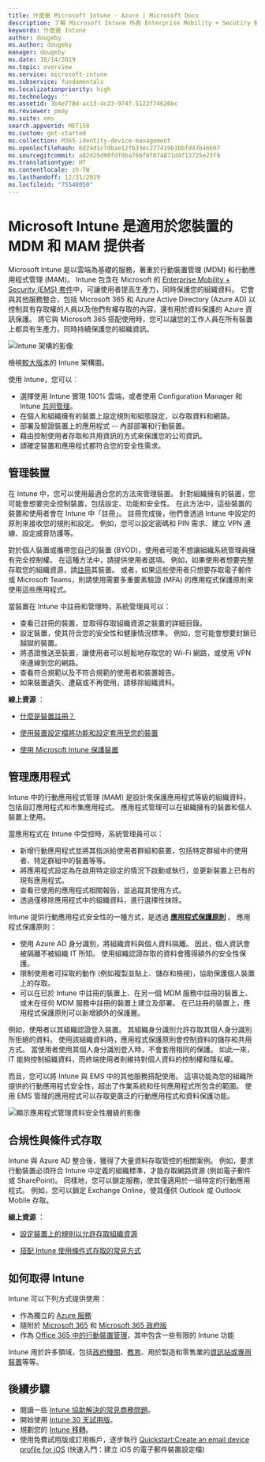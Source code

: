 ```yaml
---
title: 什麼是 Microsoft Intune - Azure | Microsoft Docs
description: 了解 Microsoft Intune 作為 Enterprise Mobility + Secutiry 解決方案的行動裝置管理 (MDM) 和行動裝置應用程式管理 (MAM) 元件如何運作，以及它如何協助您保護公司資料。
keywords: 什麼是 Intune
author: dougeby
ms.author: dougeby
manager: dougeby
ms.date: 10/14/2019
ms.topic: overview
ms.service: microsoft-intune
ms.subservice: fundamentals
ms.localizationpriority: high
ms.technology: ''
ms.assetid: 3b4e778d-ac13-4c23-974f-5122f74626bc
ms.reviewer: pmay
ms.suite: ems
search.appverid: MET150
ms.custom: get-started
ms.collection: M365-identity-device-management
ms.openlocfilehash: 6d24d1c7dbae12fb33ec277419b1bbfd47b46b07
ms.sourcegitcommit: a82d25d98fdf0ba766f8f074871d4f13725e23f9
ms.translationtype: HT
ms.contentlocale: zh-TW
ms.lasthandoff: 12/31/2019
ms.locfileid: "75548050"
---
```

# <a name="microsoft-intune-is-an-mdm-and-mam-provider-for-your-devices"></a>Microsoft Intune 是適用於您裝置的 MDM 和 MAM 提供者

Microsoft Intune 是以雲端為基礎的服務，著重於行動裝置管理 (MDM) 和行動應用程式管理 (MAM)。 Intune 包含在 Microsoft 的 [Enterprise Mobility + Security (EMS) 套件](https://www.microsoft.com/microsoft-365/enterprise-mobility-security)中，可讓使用者提高生產力，同時保護您的組織資料。 它會與其他服務整合，包括 Microsoft 365 和 Azure Active Directory (Azure AD) 以控制具有存取權的人員以及他們有權存取的內容，還有用於資料保護的 Azure 資訊保護。 將它與 Microsoft 365 搭配使用時，您可以讓您的工作人員在所有裝置上都具有生產力，同時持續保護您的組織資訊。

![Intune 架構的影像](./media/what-is-intune/intunearch_sm.png)

檢視[較大版本](./media/what-is-intune/intunearchitecture.svg)的 Intune 架構圖。

使用 Intune，您可以︰

- 選擇使用 Intune 實現 100% 雲端，或者使用 Configuration Manager 和 Intune [共同管理](https://docs.microsoft.com/configmgr/comanage/overview)。
- 在個人和組織擁有的裝置上設定規則和組態設定，以存取資料和網路。
- 部署及驗證裝置上的應用程式 -- 內部部署和行動裝置。
- 藉由控制使用者存取和共用資訊的方式來保護您的公司資訊。
- 請確定裝置和應用程式都符合您的安全性需求。

## <a name="manage-devices"></a>管理裝置

在 Intune 中，您可以使用最適合您的方法來管理裝置。 針對組織擁有的裝置，您可能會想要完全控制裝置，包括設定、功能和安全性。 在此方法中，這些裝置的裝置和使用者會在 Intune 中「註冊」。 註冊完成後，他們會透過 Intune 中設定的原則來接收您的規則和設定。 例如，您可以設定密碼和 PIN 需求、建立 VPN 連線、設定威脅防護等。

對於個人裝置或攜帶您自己的裝置 (BYOD)，使用者可能不想讓組織系統管理員擁有完全控制權。 在這種方法中，請提供使用者選項。 例如，如果使用者想要完整存取您的組織資源，請[註冊](../enrollment/device-enrollment.md)其裝置。 或者，如果這些使用者只想要存取電子郵件或 Microsoft Teams，則請使用需要多重要素驗證 (MFA) 的應用程式保護原則來使用這些應用程式。

當裝置在 Intune 中註冊和管理時，系統管理員可以：

- 查看已註冊的裝置，並取得存取組織資源之裝置的詳細目錄。
- 設定裝置，使其符合您的安全性和健康情況標準。 例如，您可能會想要封鎖已越獄的裝置。
- 將憑證推送至裝置，讓使用者可以輕鬆地存取您的 Wi-Fi 網路，或使用 VPN 來連線到您的網路。
- 查看符合規範以及不符合規範的使用者和裝置報告。
- 如果裝置遺失、遭竊或不再使用，請移除組織資料。

**線上資源** ：

- [什麼是裝置註冊？](../enrollment/device-enrollment.md)

- [使用裝置設定檔將功能和設定套用至您的裝置](../configuration/device-profiles.md)

- [使用 Microsoft Intune 保護裝置](../protect/device-protect.md)

## <a name="manage-apps"></a>管理應用程式

Intune 中的行動應用程式管理 (MAM) 是設計來保護應用程式等級的組織資料，包括自訂應用程式和市集應用程式。 應用程式管理可以在組織擁有的裝置和個人裝置上使用。

當應用程式在 Intune 中受控時，系統管理員可以：

- 新增行動應用程式並將其指派給使用者群組和裝置，包括特定群組中的使用者、特定群組中的裝置等等。
- 將應用程式設定為在啟用特定設定的情況下啟動或執行，並更新裝置上已有的現有應用程式。
- 查看已使用的應用程式相關報告，並追蹤其使用方式。
- 透過僅移除應用程式中的組織資料，進行選擇性抹除。

Intune 提供行動應用程式安全性的一種方式，是透過 **[應用程式保護原則](../apps/app-protection-policy.md)** 。 應用程式保護原則：

- 使用 Azure AD 身分識別，將組織資料與個人資料隔離。 因此，個人資訊會被隔離不被組織 IT 所知。 使用組織認證存取的資料會獲得額外的安全性保護。
- 限制使用者可採取的動作 (例如複製並貼上、儲存和檢視)，協助保護個人裝置上的存取。
- 可以在已於 Intune 中註冊的裝置上、在另一個 MDM 服務中註冊的裝置上、或未在任何 MDM 服務中註冊的裝置上建立及部署。 在已註冊的裝置上，應用程式保護原則可以新增額外的保護層。

例如，使用者以其組織認證登入裝置。 其組織身分識別允許存取其個人身分識別所拒絕的資料。 使用該組織資料時，應用程式保護原則會控制資料的儲存和共用方式。 當使用者使用其個人身分識別登入時，不會套用相同的保護。 如此一來，IT 能夠控制組織資料，而終端使用者則維持對個人資料的控制權和隱私權。

而且，您可以將 Intune 與 EMS 中的其他服務搭配使用。 這項功能為您的組織所提供的行動應用程式安全性，超出了作業系統和任何應用程式所包含的範圍。 使用 EMS 管理的應用程式可以存取更廣泛的行動應用程式和資料保護功能。

![顯示應用程式管理資料安全性層級的影像](./media/what-is-intune/managing-mobile-apps.png)

## <a name="compliance-and-conditional-access"></a>合規性與條件式存取

Intune 與 Azure AD 整合後，獲得了大量資料存取管控的相關案例。 例如，要求行動裝置必須符合 Intune 中定義的組織標準，才能存取網路資源 (例如電子郵件或 SharePoint)。 同樣地，您可以鎖定服務，使其僅適用於一組特定的行動應用程式。 例如，您可以鎖定 Exchange Online，使其僅供 Outlook 或 Outlook Mobile 存取。

**線上資源** ：

- [設定裝置上的規則以允許存取組織資源](../protect/device-compliance-get-started.md)

- [搭配 Intune 使用條件式存取的常見方式](../protect/conditional-access-intune-common-ways-use.md)

## <a name="how-to-get-intune"></a>如何取得 Intune

Intune 可以下列方式提供使用：

- 作為獨立的 [Azure 服務](https://go.microsoft.com/fwlink/?linkid=2090973)
- 隨附於 [Microsoft 365](https://www.microsoft.com/microsoft-365/enterprise-mobility-security/microsoft-intune) 和 [Microsoft 365 政府版](https://www.microsoft.com/microsoft-365/government)
- 作為 [Office 365 中的行動裝置管理](https://support.office.com/article/choose-between-mdm-for-office-365-and-microsoft-intune-c93d9ab9-efb2-4349-9b93-30c30562ee22)，其中包含一些有限的 Intune 功能

Intune 用於許多領域，包括[政府機關](https://docs.microsoft.com/enterprise-mobility-security/solutions/ems-govt-service-description)、[教育](https://www.microsoft.com/en-us/education/intune)、用於製造和零售業的[資訊站或專用裝置](../configuration/kiosk-settings.md)等等。

## <a name="next-steps"></a>後續步驟

- 閱讀ㄧ些 [Intune 協助解決的常見商務問題](https://docs.microsoft.com/intune/common-scenarios)。
- 開始使用 [Intune 30 天試用版](free-trial-sign-up.md)。
- 規劃您的 [Intune 移轉](migration-guide.md)。
- 使用免費試用版或訂用帳戶，逐步執行 [Quickstart:Create an email device profile for iOS](../configuration/quickstart-email-profile.md) (快速入門：建立 iOS 的電子郵件裝置設定檔)
